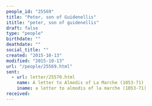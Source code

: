 ```yaml
---
people_id: "25569"
title: "Peter, son of Guidenellis"
ititle: "peter, son of guidenellis"
draft: false
type: "people"
birthdate: ""
deathdate: ""
social_title: ""
created: "2015-10-13"
modified: "2015-10-13"
url: "/people/25569.html"
sent:
  - url: letter/25570.html
    name: A letter to Almodis of La Marche (1053-71)
    iname: a letter to almodis of la marche (1053-71)
received:
---
```

